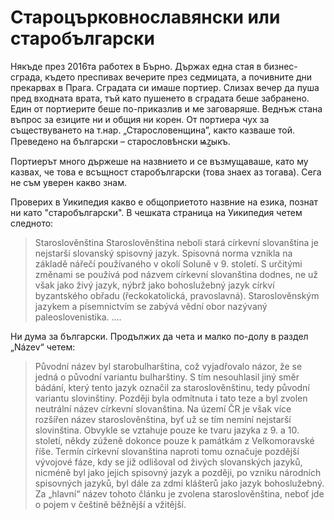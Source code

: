 # Староцърковнославянски или старобългарски

Някъде през 2016та работех в Бърно. Държах една стая в бизнес-сграда, където
преспивах вечерите през седмицата, а почивните дни прекарвах в Прага. Сградата
си имаше портиер. Слизах вечер да пуша пред входната врата, тъй като пушенето в
сградата беше забранено. Един от портиерите беше по-приказлив и ме заговаряше.
Веднъж стана въпрос за езиците ни и общия ни корен. От портиера чух за
съществуването на т.нар. „Старословенщина”, както казваше той. Преведено на
български – старословѣнски ѩꙁыкъ.

Портиерът много държеше на назвнието и се възмущаваше, като му казвах, че това
е всъщност старобългарски (това знаех аз тогава). Сега не съм уверен какво знам.

Проверих в Уикипедия какво е общоприетото назвние на езика, познат ни като "старобългарски". В чешката страница на Уикипедия четем следното:
> Staroslověnština
Staroslověnština neboli stará církevní slovanština je nejstarší slovanský spisovný jazyk. Spisovná norma vznikla na základě nářečí používaného v okolí Soluně v 9. století. S určitými změnami se používá pod názvem církevní slovanština dodnes, ne už však jako živý jazyk, nýbrž jako bohoslužebný jazyk církví byzantského obřadu (řeckokatolická, pravoslavná). Staroslověnským jazykem a písemnictvím se zabývá vědní obor nazývaný paleoslovenistika. 
....

Ни дума за български. Продължих да чета и малко по-долу в раздел „Název“ четем:
> Původní název byl starobulharština, což vyjadřovalo názor, že se jedná o původní variantu bulharštiny. S tím nesouhlasil jiný směr bádání, který tento jazyk označil za staroslověnštinu, tedy původní variantu slovinštiny. Později byla odmítnuta i tato teze a byl zvolen neutrální název církevní slovanština. Na území ČR je však více rozšířen název staroslověnština, byť už se tím nemíní nejstarší slovinština. Obvykle se vztahuje pouze ke tvaru jazyka z 9. a 10. století, někdy zúženě dokonce pouze k památkám z Velkomoravské říše. Termín církevní slovanština naproti tomu označuje pozdější vývojové fáze, kdy se již odlišoval od živých slovanských jazyků, nicméně byl jako jejich spisovný jazyk a později, po vzniku národních spisovných jazyků, byl dále za zdmi klášterů jako jazyk bohoslužebný. Za „hlavní“ název tohoto článku je zvolena staroslověnština, neboť jde o pojem v češtině běžnější a vžitější. 


